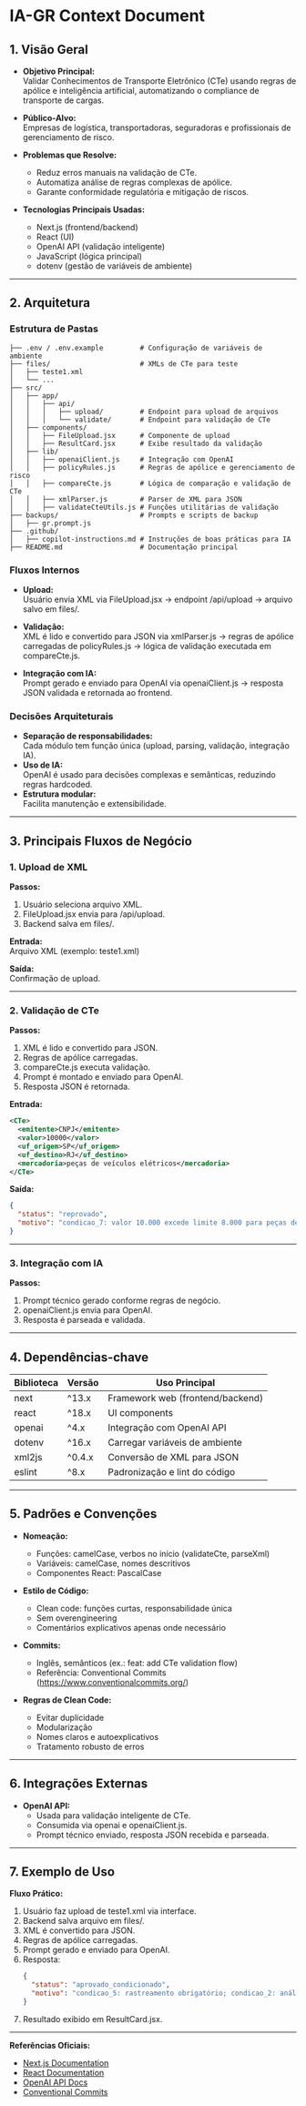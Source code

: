 # IA-GR Context Document

## 1. Visão Geral

- **Objetivo Principal:**  
  Validar Conhecimentos de Transporte Eletrônico (CTe) usando regras de apólice e inteligência artificial, automatizando o compliance de transporte de cargas.

- **Público-Alvo:**  
  Empresas de logística, transportadoras, seguradoras e profissionais de gerenciamento de risco.

- **Problemas que Resolve:**

  - Reduz erros manuais na validação de CTe.
  - Automatiza análise de regras complexas de apólice.
  - Garante conformidade regulatória e mitigação de riscos.

- **Tecnologias Principais Usadas:**
  - Next.js (frontend/backend)
  - React (UI)
  - OpenAI API (validação inteligente)
  - JavaScript (lógica principal)
  - dotenv (gestão de variáveis de ambiente)

---

## 2. Arquitetura

### Estrutura de Pastas

```
├── .env / .env.example         # Configuração de variáveis de ambiente
├── files/                      # XMLs de CTe para teste
│   ├── teste1.xml
│   └── ...
├── src/
│   ├── app/
│   │   ├── api/
│   │   │   ├── upload/         # Endpoint para upload de arquivos
│   │   │   └── validate/       # Endpoint para validação de CTe
│   ├── components/
│   │   ├── FileUpload.jsx      # Componente de upload
│   │   ├── ResultCard.jsx      # Exibe resultado da validação
│   ├── lib/
│   │   ├── openaiClient.js     # Integração com OpenAI
│   │   ├── policyRules.js      # Regras de apólice e gerenciamento de risco
│   │   ├── compareCte.js       # Lógica de comparação e validação de CTe
│   │   ├── xmlParser.js        # Parser de XML para JSON
│   │   ├── validateCteUtils.js # Funções utilitárias de validação
├── backups/                    # Prompts e scripts de backup
│   ├── gr.prompt.js
├── .github/
│   ├── copilot-instructions.md # Instruções de boas práticas para IA
├── README.md                   # Documentação principal
```

### Fluxos Internos

- **Upload:**  
  Usuário envia XML via FileUpload.jsx → endpoint /api/upload → arquivo salvo em files/.

- **Validação:**  
  XML é lido e convertido para JSON via xmlParser.js → regras de apólice carregadas de policyRules.js → lógica de validação executada em compareCte.js.

- **Integração com IA:**  
  Prompt gerado e enviado para OpenAI via openaiClient.js → resposta JSON validada e retornada ao frontend.

### Decisões Arquiteturais

- **Separação de responsabilidades:**  
  Cada módulo tem função única (upload, parsing, validação, integração IA).
- **Uso de IA:**  
  OpenAI é usado para decisões complexas e semânticas, reduzindo regras hardcoded.
- **Estrutura modular:**  
  Facilita manutenção e extensibilidade.

---

## 3. Principais Fluxos de Negócio

### 1. Upload de XML

**Passos:**

1. Usuário seleciona arquivo XML.
2. FileUpload.jsx envia para /api/upload.
3. Backend salva em files/.

**Entrada:**  
Arquivo XML (exemplo: teste1.xml)

**Saída:**  
Confirmação de upload.

---

### 2. Validação de CTe

**Passos:**

1. XML é lido e convertido para JSON.
2. Regras de apólice carregadas.
3. compareCte.js executa validação.
4. Prompt é montado e enviado para OpenAI.
5. Resposta JSON é retornada.

**Entrada:**

```xml
<CTe>
  <emitente>CNPJ</emitente>
  <valor>10000</valor>
  <uf_origem>SP</uf_origem>
  <uf_destino>RJ</uf_destino>
  <mercadoria>peças de veículos elétricos</mercadoria>
</CTe>
```

**Saída:**

```json
{
  "status": "reprovado",
  "motivo": "condicao_7: valor 10.000 excede limite 8.000 para peças de veículos elétricos; condicao_6: proibido para origem ou destino RJ"
}
```

---

### 3. Integração com IA

**Passos:**

1. Prompt técnico gerado conforme regras de negócio.
2. openaiClient.js envia para OpenAI.
3. Resposta é parseada e validada.

---

## 4. Dependências-chave

| Biblioteca | Versão | Uso Principal                    |
| ---------- | ------ | -------------------------------- |
| next       | ^13.x  | Framework web (frontend/backend) |
| react      | ^18.x  | UI components                    |
| openai     | ^4.x   | Integração com OpenAI API        |
| dotenv     | ^16.x  | Carregar variáveis de ambiente   |
| xml2js     | ^0.4.x | Conversão de XML para JSON       |
| eslint     | ^8.x   | Padronização e lint do código    |

---

## 5. Padrões e Convenções

- **Nomeação:**

  - Funções: camelCase, verbos no início (validateCte, parseXml)
  - Variáveis: camelCase, nomes descritivos
  - Componentes React: PascalCase

- **Estilo de Código:**

  - Clean code: funções curtas, responsabilidade única
  - Sem overengineering
  - Comentários explicativos apenas onde necessário

- **Commits:**

  - Inglês, semânticos (ex.: feat: add CTe validation flow)
  - Referência: Conventional Commits (https://www.conventionalcommits.org/)

- **Regras de Clean Code:**
  - Evitar duplicidade
  - Modularização
  - Nomes claros e autoexplicativos
  - Tratamento robusto de erros

---

## 6. Integrações Externas

- **OpenAI API:**
  - Usada para validação inteligente de CTe.
  - Consumida via openai e openaiClient.js.
  - Prompt técnico enviado, resposta JSON recebida e parseada.

---

## 7. Exemplo de Uso

**Fluxo Prático:**

1. Usuário faz upload de teste1.xml via interface.
2. Backend salva arquivo em files/.
3. XML é convertido para JSON.
4. Regras de apólice carregadas.
5. Prompt gerado e enviado para OpenAI.
6. Resposta:
   ```json
   {
     "status": "aprovado_condicionado",
     "motivo": "condicao_5: rastreamento obrigatório; condicao_2: análise de perfil profissional"
   }
   ```
7. Resultado exibido em ResultCard.jsx.

---

**Referências Oficiais:**

- [Next.js Documentation](https://nextjs.org/docs)
- [React Documentation](https://react.dev/learn)
- [OpenAI API Docs](https://platform.openai.com/docs/)
- [Conventional Commits](https://www.conventionalcommits.org/)
